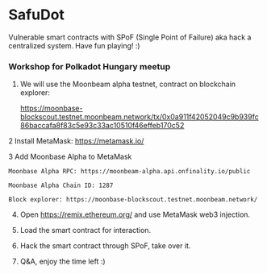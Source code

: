 # SafuDot

Vulnerable smart contracts with SPoF (Single Point of Failure) aka hack a centralized system.
Have fun playing! :)


### Workshop for Polkadot Hungary meetup

1. We will use the Moonbeam alpha testnet, contract on blockchain explorer:
    
    https://moonbase-blockscout.testnet.moonbeam.network/tx/0x0a911f42052049c9b939fc86baccafa8f83c5e93c33ac10510f46effeb170c52

2 Install MetaMask: https://metamask.io/

3 Add Moonbase Alpha to MetaMask

    Moonbase Alpha RPC: https://moonbeam-alpha.api.onfinality.io/public
    
    Moonbase Alpha Chain ID: 1287
    
    Block explorer: https://moonbase-blockscout.testnet.moonbeam.network/
    
4. Open https://remix.ethereum.org/ and use MetaMask web3 injection.

5. Load the smart contract for interaction.

6. Hack the smart contract through SPoF, take over it.

7. Q&A, enjoy the time left :)
